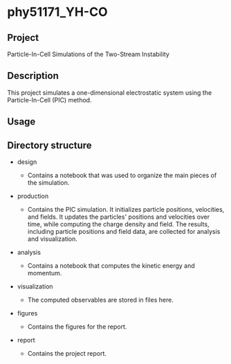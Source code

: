 # phy51171_YH-CO

## Project 
Particle-In-Cell Simulations of the Two-Stream Instability

## Description
This project simulates a one-dimensional electrostatic system using the Particle-In-Cell (PIC) method. 

## Usage

## Directory structure
- design
  * Contains a notebook that was used to organize the main pieces of the simulation.

- production
  * Contains the  PIC simulation. It initializes particle positions, velocities, and fields. It updates the particles' positions and velocities over time, while computing the charge density and field. The results, including particle positions and field data, are collected for analysis and visualization.

- analysis
  * Contains a notebook that computes the kinetic energy and momentum. 

- visualization
  * The computed observables are stored in files here.

- figures
  * Contains the figures for the report.

- report
  * Contains the project report.









